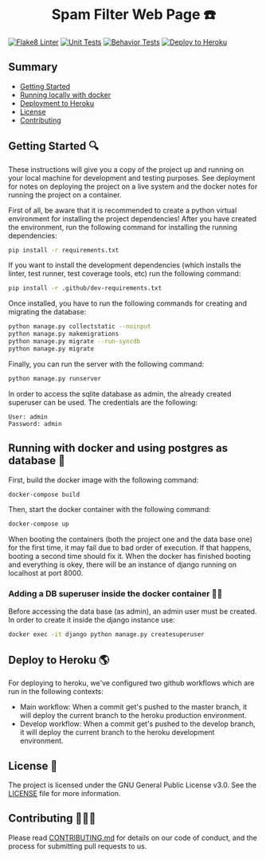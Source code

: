 <h1 align="center">
  Spam Filter Web Page ☎️
</h1>

[![Flake8 Linter](https://github.com/Spam-Number-Filter/Spam-Filter-WebPage/workflows/Flake8%20lint%20check/badge.svg)](https://github.com/Spam-Number-Filter/Spam-Filter-WebPage/actions/workflows/flake8-lint.yml)
[![Unit Tests](https://github.com/Spam-Number-Filter/Spam-Filter-WebPage/actions/workflows/unit-tests.yml/badge.svg)](https://github.com/Spam-Number-Filter/Spam-Filter-WebPage/actions/workflows/unit-tests.yml)
[![Behavior Tests](https://github.com/Spam-Number-Filter/Spam-Filter-WebPage/workflows/Behavior%20Tests/badge.svg)](https://github.com/Spam-Number-Filter/Spam-Filter-WebPage/actions/workflows/behavior-tests.yml)
[![Deploy to Heroku](https://github.com/Spam-Number-Filter/Spam-Filter-WebPage/actions/workflows/deploy-heroku.yml/badge.svg)](https://github.com/Spam-Number-Filter/Spam-Filter-WebPage/actions/workflows/deploy-heroku.yml)

## Summary

  - [Getting Started](#getting-started-)
  - [Running locally with docker](#running-with-docker-and-using-postgres-as-database-)
  - [Deployment to Heroku](#deploy-to-heroku-)
  - [License](#license-)
  - [Contributing](#contributing-)

## Getting Started 🔍
These instructions will give you a copy of the project up and running on your local machine for development and testing purposes. See deployment for notes on deploying the project on a live system and the docker notes for running the project on a container.

First of all, be aware that it is recommended to create a python virtual environment for installing the project dependencies!
After you have created the environment, run the following command for installing the running dependencies:

```bash
pip install -r requirements.txt
```

If you want to install the development dependencies (which installs the linter, test runner, test coverage tools, etc) run the following command:

```bash
pip install -r .github/dev-requirements.txt
```

Once installed, you have to run the following commands for creating and migrating the database:

```bash
python manage.py collectstatic --noinput
python manage.py makemigrations
python manage.py migrate --run-syncdb 
python manage.py migrate
```

Finally, you can run the server with the following command:

```bash
python manage.py runserver
```

In order to access the sqlite database as admin, the already created superuser can be used. The credentials are the following:
```
User: admin
Password: admin
```

## Running with docker and using postgres as database 🐳

First, build the docker image with the following command:

```bash
docker-compose build
```

Then, start the docker container with the following command:

```bash
docker-compose up
```
When booting the containers (both the project one and the data base one) for the first time, it may fail due to bad order of execution. If that happens, booting a second time should fix it.
When the docker has finished booting and everything is okey, there will be an instance of django running on localhost at port 8000. 

### Adding a DB superuser inside the docker container 👤💾

Before accessing the data base (as admin), an admin user must be created. In order to create it inside the django instance use: 

```bash
docker exec -it django python manage.py createsuperuser
```


## Deploy to Heroku 🌎
For deploying to heroku, we've configured two github workflows which are run in the following contexts:
  - Main workflow: When a commit get's pushed to the master branch, it will deploy the current branch to the heroku production environment.
  - Develop workflow: When a commit get's pushed to the develop branch, it will deploy the current branch to the heroku development environment.

## License 📖
The project is licensed under the GNU General Public License v3.0. See the [LICENSE](LICENSE) file for more information.


## Contributing 🧑‍🤝‍🧑
Please read [CONTRIBUTING.md](.github/CONTRIBUTING.md) for details on our code of conduct, and the process for submitting pull requests to us.
